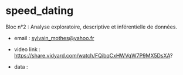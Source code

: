 # speed_dating
Bloc n°2 : Analyse exploratoire, descriptive et inférentielle de données.

* email : sylvain_mothes@yahoo.fr
* video link : https://share.vidyard.com/watch/FQibqCxHWVqW7P9MX5DsXA?

* data : 
